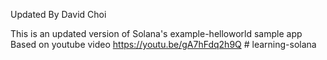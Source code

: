 Updated By David Choi

This is an updated version of Solana's example-helloworld sample app
Based on youtube video https://youtu.be/gA7hFdq2h9Q
#   l e a r n i n g - s o l a n a  
 